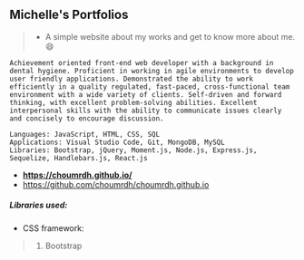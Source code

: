 ## Michelle's Portfolios
> -  A simple website about my works and get to know more about me. :smile:
 ```
 Achievement oriented front-end web developer with a background in dental hygiene. Proficient in working in agile environments to develop user friendly applications. Demonstrated the ability to work efficiently in a quality regulated, fast-paced, cross-functional team environment with a wide variety of clients. Self-driven and forward thinking, with excellent problem-solving abilities. Excellent interpersonal skills with the ability to communicate issues clearly and concisely to encourage discussion.

Languages: JavaScript, HTML, CSS, SQL
Applications: Visual Studio Code, Git, MongoDB, MySQL
Libraries: Bootstrap, jQuery, Moment.js, Node.js, Express.js, Sequelize, Handlebars.js, React.js
```

- **https://choumrdh.github.io/**
- https://github.com/choumrdh/choumrdh.github.io


##### Libraries used:
- CSS framework:
> 1. Bootstrap



